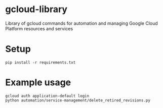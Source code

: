# gcloud-library
Library of gcloud commands for automation and managing Google Cloud Platform resources and services

# Setup
```
pip install -r requirements.txt
```

# Example usage
```
gcloud auth application-default login
python automation/service-management/delete_retired_revisions.py
```